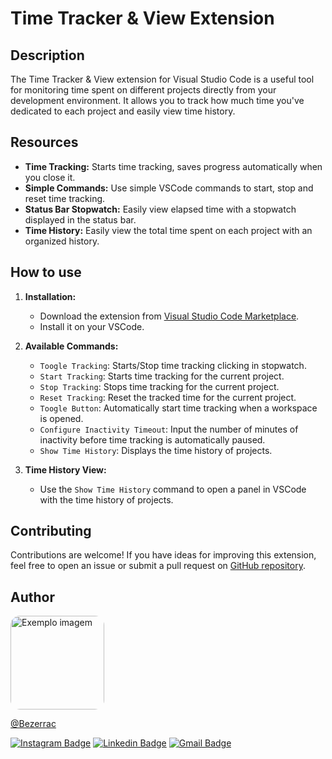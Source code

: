 # Time Tracker & View Extension

## Description

The Time Tracker & View extension for Visual Studio Code is a useful tool for monitoring time spent on different projects directly from your development environment. It allows you to track how much time you've dedicated to each project and easily view time history.

## Resources

- **Time Tracking:** Starts time tracking, saves progress automatically when you close it.
- **Simple Commands:** Use simple VSCode commands to start, stop and reset time tracking.
- **Status Bar Stopwatch:** Easily view elapsed time with a stopwatch displayed in the status bar.
- **Time History:** Easily view the total time spent on each project with an organized history.

## How to use

1. **Installation:**

   - Download the extension from [Visual Studio Code Marketplace](https://marketplace.visualstudio.com/items?itemName=BezerraC.time-tracker-view).
   - Install it on your VSCode.

2. **Available Commands:**

   - `Toogle Tracking`: Starts/Stop time tracking clicking in stopwatch.
   - `Start Tracking`: Starts time tracking for the current project.
   - `Stop Tracking`: Stops time tracking for the current project.
   - `Reset Tracking`: Reset the tracked time for the current project.
   - `Toogle Button`: Automatically start time tracking when a workspace is opened.
   - `Configure Inactivity Timeout`: Input the number of minutes of inactivity before time tracking is automatically paused.
   - `Show Time History`: Displays the time history of projects.

3. **Time History View:**
   - Use the `Show Time History` command to open a panel in VSCode with the time history of projects.

## Contributing

Contributions are welcome! If you have ideas for improving this extension, feel free to open an issue or submit a pull request on [GitHub repository](https://github.com/BezerraC/time-tracker-extension).

## Author

<img src="https://avatars.githubusercontent.com/u/41126326?v=4" width="150" style="border-radius:15px;" alt="Exemplo imagem">

[@Bezerrac](https://github.com/BezerraC)

[![Instagram Badge](https://img.shields.io/badge/-@cbezerra_-E1306C?style=flat-square&labelColor=E1306C&logo=instagram&logoColor=white&link=https://www.instagram.com/c.bezerra_/)](https://www.instagram.com/c.bezerra_/)
[![Linkedin Badge](https://img.shields.io/badge/-Carlos_Bezerra-blue?style=flat-square&logo=Linkedin&logoColor=white&link=https://www.linkedin.com/in/devcbezerra/)](https://www.linkedin.com/in/devcbezerra/)
[![Gmail Badge](https://img.shields.io/badge/-cbezerraneto@gmail.com-c14438?style=flat-square&logo=Gmail&logoColor=white&link=mailto:cbezerraneto@gmail.com)](mailto:cbezerraneto@gmail.com)
